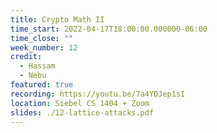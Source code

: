 ```yaml
---
title: Crypto Math II
time_start: 2022-04-17T18:00:00.000000-06:00
time_close: ""
week_number: 12
credit:
  - Hassam
  - Nebu
featured: true
recording: https://youtu.be/7a4YDJep1sI
location: Siebel CS 1404 + Zoom
slides: ./12-lattice-attacks.pdf
---
```

